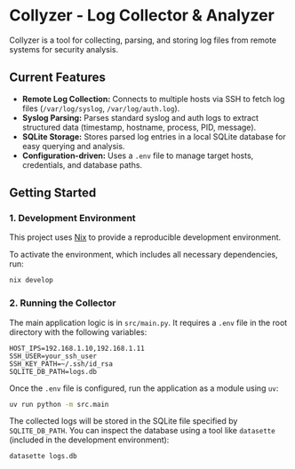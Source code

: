 # Collyzer - Log Collector & Analyzer

Collyzer is a tool for collecting, parsing, and storing log files from remote systems for security analysis.

## Current Features

*   **Remote Log Collection:** Connects to multiple hosts via SSH to fetch log files (`/var/log/syslog`, `/var/log/auth.log`).
*   **Syslog Parsing:** Parses standard syslog and auth logs to extract structured data (timestamp, hostname, process, PID, message).
*   **SQLite Storage:** Stores parsed log entries in a local SQLite database for easy querying and analysis.
*   **Configuration-driven:** Uses a `.env` file to manage target hosts, credentials, and database paths.

## Getting Started

### 1. Development Environment

This project uses [Nix](https://nixos.org/) to provide a reproducible development environment.

To activate the environment, which includes all necessary dependencies, run:
```bash
nix develop
```

### 2. Running the Collector

The main application logic is in `src/main.py`. It requires a `.env` file in the root directory with the following variables:

```
HOST_IPS=192.168.1.10,192.168.1.11
SSH_USER=your_ssh_user
SSH_KEY_PATH=~/.ssh/id_rsa
SQLITE_DB_PATH=logs.db
```

Once the `.env` file is configured, run the application as a module using `uv`:

```bash
uv run python -m src.main
```

The collected logs will be stored in the SQLite file specified by `SQLITE_DB_PATH`. You can inspect the database using a tool like `datasette` (included in the development environment):

```bash
datasette logs.db
```
